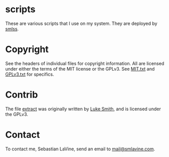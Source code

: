 # scripts

These are various scripts that I use on my system. They are deployed by
[smlss](https://git.smlavine.com/smlss).


# Copyright

See the headers of individual files for copyright information. All are licensed
under either the terms of the MIT license or the GPLv3. See
[MIT.txt](https://git.smlavine.com/?p=smlss/scripts;a=blob;f=MIT.txt;hb=HEAD)
and
[GPLv3.txt](https://git.smlavine.com/?p=smlss/scripts;a=blob;f=GPLv3.txt;hb=HEAD)
for specifics.


# Contrib

The file
[extract](https://git.smlavine.com/?p=smlss/scripts;a=blob;f=extract;hb=HEAD)
was originally written by [Luke Smith](https://github.com/lukesmithxyz), and is
licensed under the GPLv3.


# Contact

To contact me, Sebastian LaVine, send an email to <mail@smlavine.com>.

